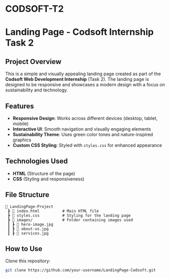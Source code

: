 # CODSOFT-T2
# Landing Page - Codsoft Internship Task 2

## Project Overview
This is a simple and visually appealing landing page created as part of the **Codsoft Web Development Internship** (Task 2). The landing page is designed to be responsive and showcases a modern design with a focus on sustainability and technology.

## Features
- **Responsive Design**: Works across different devices (desktop, tablet, mobile)
- **Interactive UI**: Smooth navigation and visually engaging elements
- **Sustainability Theme**: Uses green color tones and nature-inspired graphics
- **Custom CSS Styling**: Styled with `styles.css` for enhanced appearance

## Technologies Used
- **HTML** (Structure of the page)
- **CSS** (Styling and responsiveness)

## File Structure
```
📂 LandingPage-Project
 ┣ 📜 index.html          # Main HTML file
 ┣ 📜 styles.css          # Styling for the landing page
 ┣ 📂 images/             # Folder containing images used
 ┃ ┣ 📜 hero-image.jpg
 ┃ ┣ 📜 about-us.jpg
 ┃ ┣ 📜 services.jpg
```

## How to Use
Clone this repository:
   ```bash
   git clone https://github.com/your-username/LandingPage-Codsoft.git
   ```





